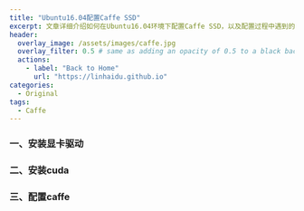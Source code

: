 ```yaml
---
title: "Ubuntu16.04配置Caffe SSD"
excerpt: 文章详细介绍如何在Ubuntu16.04环境下配置Caffe SSD，以及配置过程中遇到的一些问题及解决方法
header:
  overlay_image: /assets/images/caffe.jpg
  overlay_filter: 0.5 # same as adding an opacity of 0.5 to a black background
  actions:
    - label: "Back to Home"
      url: "https://linhaidu.github.io"
categories:
  - Original
tags:
  - Caffe
---
```



### 一、安装显卡驱动
### 二、安装cuda
### 三、配置caffe

